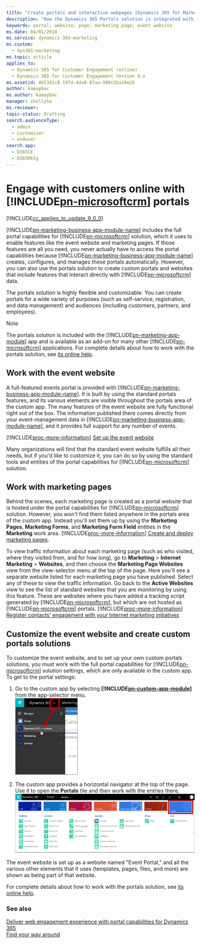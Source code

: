 ```yaml
---
title: "Create portals and interactive webpages (Dynamics 365 for Marketing) | Microsoft Docs "
description: "How the Dynamics 365 Portals solution is integrated with Dynamics 365 for Marketing"
keywords: portal; website; page; marketing page; event website
ms.date: 04/01/2018
ms.service: dynamics-365-marketing
ms.custom: 
  - dyn365-marketing
ms.topic: article
applies_to: 
  - Dynamics 365 for Customer Engagement (online)
  - Dynamics 365 for Customer Engagement Version 9.x
ms.assetid: 465341c8-19fd-4da8-87aa-980c5ba10e26
author: kamaybac
ms.author: kamaybac
manager: shellyha
ms.reviewer:
topic-status: Drafting
search.audienceType: 
  - admin
  - customizer
  - enduser
search.app: 
  - D365CE
  - D365Mktg
---
```


# Engage with customers online with [!INCLUDE[pn-microsoftcrm](../includes/pn-dynamics-365.md)] portals

[!INCLUDE[cc_applies_to_update_9_0_0](../includes/cc_applies_to_update_9_0_0.md)]

[!INCLUDE[pn-marketing-business-app-module-name](../includes/pn-marketing-business-app-module-name.md)] includes the full portal capabilities for [!INCLUDE[pn-microsoftcrm](../includes/pn-dynamics-365.md)] solution, which it uses to enable features like the event website and marketing pages. If those features are all you need, you never actually have to access the portal capabilities because [!INCLUDE[pn-marketing-business-app-module-name](../includes/pn-marketing-business-app-module-name.md)] creates, configures, and manages these portals automatically. However, you can also use the portals solution to create custom portals and websites that include features that interact directly with [!INCLUDE[pn-microsoftcrm](../includes/pn-microsoftcrm.md)] data.

The portals solution is highly flexible and customizable. You can create portals for a wide variety of purposes (such as self-service, registration, and data management) and audiences (including customers, partners, and employees).

> [!NOTE]
> The portals solution is included with the [!INCLUDE[pn-marketing-app-module](../includes/pn-marketing-app-module.md)] app and is available as an add-on for many other [!INCLUDE[pn-microsoftcrm](../includes/pn-dynamics-365.md)] applications. For complete details about how to work with the portals solution, see [its online help](../portals/administer-manage-portal-dynamics-365.md).

## Work with the event website

A full-featured events portal is provided with [!INCLUDE[pn-marketing-business-app-module-name](../includes/pn-marketing-business-app-module-name.md)]. It is built by using the standard portals features, and its various elements are visible throughout the portals area of the custom app. The many features of the event website are fully functional right out of the box. The information published there comes directly from your event-management data in [!INCLUDE[pn-marketing-business-app-module-name](../includes/pn-marketing-business-app-module-name.md)], and it provides full support for any number of events.

[!INCLUDE[proc-more-information](../includes/proc-more-information.md)] [Set up the event website](set-up-event-portal.md)

Many organizations will find that the standard event website fulfills all their needs, but if you'd like to customize it, you can do so by using the standard tools and entities of the portal capabilities for [!INCLUDE[pn-microsoftcrm](../includes/pn-dynamics-365.md)] solution.

## Work with marketing pages

Behind the scenes, each marketing page is created as a portal website that is hosted under the portal capabilities for [!INCLUDE[pn-microsoftcrm](../includes/pn-dynamics-365.md)] solution. However, you won't find them listed anywhere in the portals area of the custom app. Instead you'll set them up by using the **Marketing Pages**, **Marketing Forms**, and **Marketing Form Field** entities in the **Marketing** work area. [!INCLUDE[proc-more-information](../includes/proc-more-information.md)] [Create and deploy marketing pages](create-deploy-marketing-pages.md).

To view traffic information about each marketing page (such as who visited, where they visited from, and for how long), go to **Marketing** &gt; **Internet Marketing** &gt; **Websites**, and then choose the **Marketing Page Websites** view from the view-selector menu at the top of the page. Here you'll see a separate website listed for each marketing page you have published. Select any of these to view the traffic information. Go back to the **Active Websites** view to see the list of standard websites that you are monitoring by using this feature. These are websites where you have added a tracking script generated by [!INCLUDE[pn-microsoftcrm](../includes/pn-dynamics-365.md)], but which are not hosted as [!INCLUDE[pn-microsoftcrm](../includes/pn-dynamics-365.md)] portals. [!INCLUDE[proc-more-information](../includes/proc-more-information.md)] [Register contacts' engagement with your Internet marketing initiatives](register-engagement.md)

## Customize the event website and create custom portals solutions

To customize the event website, and to set up your own custom portals solutions, you must work with the full portal capabilities for [!INCLUDE[pn-microsoftcrm](../includes/pn-dynamics-365.md)] solution settings, which are only available in the custom app. To get to the portal settings:

1. Go to the custom app by selecting **[!INCLUDE[pn-custom-app-module](../includes/pn-custom-app-module.md)]** from the app-selector menu.  
    ![The app-selector menu](media/nav-apps-custom-ill.png "The app-selector menu")

2. The custom app provides a horizontal navigator at the top of the page. Use it to open the **Portals** tile and then work with the entries there.  
    ![Navigate to the portals area in the custom app](media/portals-nav.png "Navigate to the portals area in the custom app")

The event website is set up as a website named "Event Portal," and all the various other elements that it uses (templates, pages, files, and more) are shown as being part of that website.

For complete details about how to work with the portals solution, see [its online help](../portals/administer-manage-portal-dynamics-365.md).

### See also

[Deliver web engagement experience with portal capabilities for Dynamics 365](../portals/administer-manage-portal-dynamics-365.md)  
[Find your way around](navigation.md)
